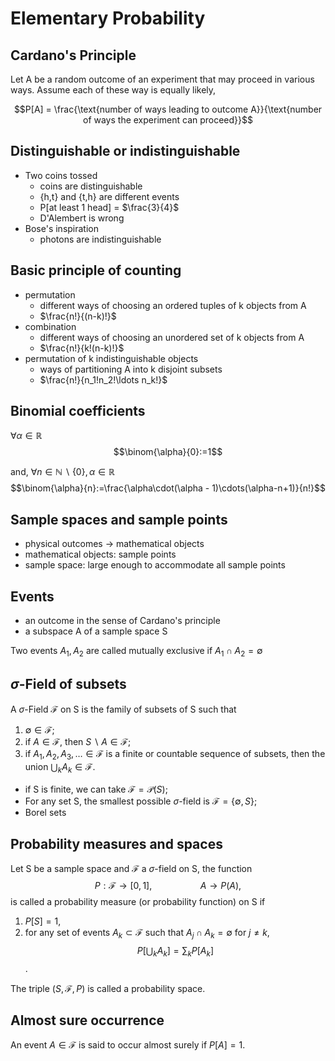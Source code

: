 # Elementary Probability

## Cardano's Principle

Let A be a random outcome of an experiment that may proceed in various ways. Assume each of these way is equally likely,

$$P[A] = \frac{\text{number of ways leading to outcome A}}{\text{number of ways the experiment can proceed}}$$

## Distinguishable or indistinguishable

- Two coins tossed
  - coins are distinguishable
  - {h,t} and {t,h} are different events
  - P[at least 1 head] = $\frac{3}{4}$
  - D'Alembert is wrong
- Bose's inspiration
  - photons are indistinguishable

## Basic principle of counting

- permutation
  - different ways of choosing an ordered tuples of k objects from A
  - $\frac{n!}{(n-k)!}$
- combination
  - different ways of choosing an unordered set of k objects from A
  - $\frac{n!}{k!(n-k)!}$
- permutation of k indistinguishable objects
  - ways of partitioning A into k disjoint subsets
  - $\frac{n!}{n_1!n_2!\ldots n_k!}$

## Binomial coefficients

$\forall \alpha \in \mathbb{R}$
$$\binom{\alpha}{0}:=1$$

and, $\forall n \in \mathbb{N}\backslash \lbrace0\rbrace, \alpha \in \mathbb{R}$
$$\binom{\alpha}{n}:=\frac{\alpha\cdot(\alpha - 1)\cdots(\alpha-n+1)}{n!}$$

## Sample spaces and sample points

- physical outcomes $\rightarrow$ mathematical objects
- mathematical objects: sample points
- sample space: large enough to accommodate all sample points

## Events

- an outcome in the sense of Cardano's principle
- a subspace A of a sample space S
  
Two events $A_1, A_2$ are called mutually exclusive if $A_1 \cap A_2 = \emptyset$

## $\sigma$-Field of subsets

A $\sigma$-Field $\mathscr{F}$ on S is the family of subsets of S such that

1. $\emptyset \in \mathscr{F}$;
2. if $A \in \mathscr{F}$, then $S\backslash A \in \mathscr{F}$;
3. if $A_1,A_2,A_3,\ldots \in \mathscr{F}$ is a finite or countable sequence of subsets, then the union $\bigcup_{k}A_k \in \mathscr{F}$.

- if S is finite, we can take $\mathscr{F}=\mathscr{P}(S)$;
- For any set S, the smallest possible $\sigma$-field is $\mathscr{F}=\lbrace\emptyset,S\rbrace$;
- Borel sets

## Probability measures and spaces

Let S be a sample space and $\mathscr{F}$ a $\sigma$-field on S, the function
$$P:\mathscr{F}\rightarrow[0,1],\hspace{5em}A\to P(A),$$
is called a probability measure (or probability function) on S if

1. $P[S]=1$,
2. for any set of events ${A_k} \subset \mathscr{F}$ such that $A_j \cap A_k = \emptyset$ for $j \neq k$,
   $$P[\bigcup_kA_k]=\sum_kP[A_k]$$.

The triple $(S,\mathscr{F},P)$ is called a probability space.

## Almost sure occurrence

An event $A \in \mathscr{F}$ is said to occur almost surely if $P[A]=1$.
